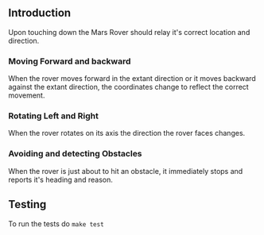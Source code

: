 ## Introduction
Upon touching down the Mars Rover should relay it's correct location and direction.

### Moving Forward and backward
When the rover moves forward in the extant direction or it moves backward against the extant direction, the coordinates change to reflect the correct movement.

### Rotating Left and Right
When the rover rotates on its axis the direction the rover faces changes.

### Avoiding and detecting Obstacles
When the rover is just about to hit an obstacle, it immediately stops and reports it's heading and reason.

## Testing
To run the tests do `make test`
